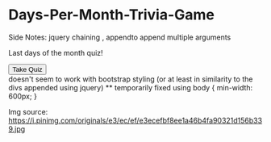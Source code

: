 # Days-Per-Month-Trivia-Game

Side Notes:
  jquery chaining , appendto
  append multiple arguments



  <!-- container for begin -->
  <div class"container" id="trivia-begin">
      <div class="row text-center">
          <p>Last days of the month quiz!</p>
          <button class="begin">Take Quiz</button>
      </div>
  </div>              
  doesn't seem to work with bootstrap styling (or at least in similarity to the divs appended using jquery)
  ** temporarily fixed using body { min-width: 600px; }


  Img source:
  https://i.pinimg.com/originals/e3/ec/ef/e3ecefbf8ee1a46b4fa90321d156b339.jpg